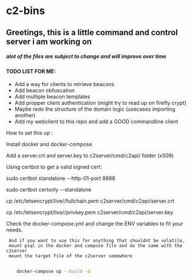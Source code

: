 # c2-bins


## Greetings, this is a little command and control server i am working on

##### alot of the files are subject to change and will improve over time

#### TODO LIST FOR ME:

* Add a way for clients to retrieve beacons
* Add beacon obfuscation
* Add multiple beacon templates 
* Add propper client authentication (might try to read up on firefly crypt)
* Maybe redo the structure of the domain logic (usecases importing another)
* Add my webclient to this repo and add a GOOD commandline client 

How to set this up :

Install docker and docker-compose 

Add a server.crt and server.key to c2server/cmd/c2api/ folder (x509)

Using certbot to get a valid signed cert:

sudo certbot standalone --http-01-port 8888

sudo certbot certonly --standalone

cp /etc/letsencrypt/live/<your-domain>/fullchain.pem c2server/cmd/c2api/server.crt

cp /etc/letsencrypt/live/<your-domain>/privkey.pem c2server/cmd/c2api/server.key 



Check the docker-compose.yml and change the ENV variables to fit your needs.


```
 And if you want to use this for anything that shouldnt be volatile,
 mount psql in the docker and compose file and do the same with the c2server
 mount the target file of the c2server somewhere 
```


```sh

	docker-compose up --build -d

```



